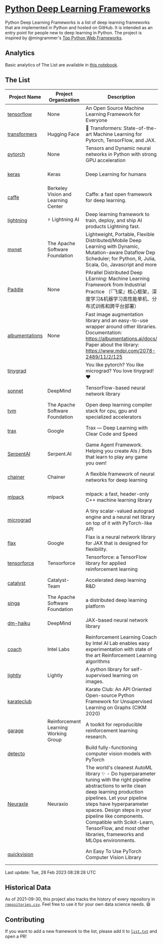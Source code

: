 # [Python Deep Learning Frameworks](https://www.github.com/shimst3r/python-deep-learning-frameworks)

Python Deep Learning Frameworks is a list of deep learning frameworks that are implemented in Python and hosted on GitHub. It is intended as an entry point for people new to deep learning in Python. The project is inspired by @mingrammer's [Top Python Web Frameworks](https://github.com/mingrammer/python-web-framework-stars).

## Analytics

Basic analytics of The List are available in [this notebook](./notebooks/development_over_time.ipynb).

## The List

| Project Name | Project Organization | Description | Stars | Forks | Open Issues | Last Commit |
| ------------ | -------------------- | ----------- | ----: | ----: | ----------: | ----------- |
| [tensorflow](https://tensorflow.org) | None | An Open Source Machine Learning Framework for Everyone | 171652 | 87865 | 2284 | 0 day(s) ago |
| [transformers](https://huggingface.co/transformers) | Hugging Face | 🤗 Transformers: State-of-the-art Machine Learning for Pytorch, TensorFlow, and JAX. | 82866 | 18259 | 554 | 0 day(s) ago |
| [pytorch](https://pytorch.org) | None | Tensors and Dynamic neural networks in Python with strong GPU acceleration | 63187 | 17546 | 11100 | 0 day(s) ago |
| [keras](http://keras.io/) | Keras | Deep Learning for humans | 57433 | 19299 | 362 | 0 day(s) ago |
| [caffe](http://caffe.berkeleyvision.org/) | Berkeley Vision and Learning Center | Caffe: a fast open framework for deep learning. | 33144 | 18982 | 1180 | 0 day(s) ago |
| [lightning](https://lightning.ai) | ⚡️ Lightning AI  | Deep learning framework to train, deploy, and ship AI products Lightning fast. | 21713 | 2756 | 656 | 0 day(s) ago |
| [mxnet](https://mxnet.apache.org) | The Apache Software Foundation | Lightweight, Portable, Flexible Distributed/Mobile Deep Learning with Dynamic, Mutation-aware Dataflow Dep Scheduler; for Python, R, Julia, Scala, Go, Javascript and more | 20267 | 6870 | 1995 | 0 day(s) ago |
| [Paddle](http://www.paddlepaddle.org/) | None | PArallel Distributed Deep LEarning: Machine Learning Framework from Industrial Practice （『飞桨』核心框架，深度学习&机器学习高性能单机、分布式训练和跨平台部署） | 19676 | 4974 | 1900 | 0 day(s) ago |
| [albumentations](https://albumentations.ai) | None | Fast image augmentation library and an easy-to-use wrapper around other libraries. Documentation:  https://albumentations.ai/docs/ Paper about the library: https://www.mdpi.com/2078-2489/11/2/125 | 11615 | 1475 | 349 | 0 day(s) ago |
| [tinygrad](https://github.com/geohot/tinygrad) |  | You like pytorch? You like micrograd? You love tinygrad! ❤️  | 10429 | 953 | 26 | 0 day(s) ago |
| [sonnet](https://sonnet.dev/) | DeepMind | TensorFlow-based neural network library | 9517 | 1352 | 33 | 2 day(s) ago |
| [tvm](https://tvm.apache.org/) | The Apache Software Foundation | Open deep learning compiler stack for cpu, gpu and specialized accelerators | 9089 | 2916 | 573 | 0 day(s) ago |
| [trax](https://github.com/google/trax) | Google | Trax — Deep Learning with Clear Code and Speed | 7376 | 764 | 106 | 0 day(s) ago |
| [SerpentAI](http://serpent.ai) | Serpent.AI | Game Agent Framework. Helping you create AIs / Bots that learn to play any game you own! | 6435 | 764 | 2 | 2 day(s) ago |
| [chainer](https://chainer.org) | Chainer | A flexible framework of neural networks for deep learning | 5771 | 1390 | 12 | 3 day(s) ago |
| [mlpack](https://www.mlpack.org/) | mlpack | mlpack: a fast, header-only C++ machine learning library | 4283 | 1482 | 48 | 1 day(s) ago |
| [micrograd](https://github.com/karpathy/micrograd) |  | A tiny scalar-valued autograd engine and a neural net library on top of it with PyTorch-like API | 4193 | 455 | 18 | 0 day(s) ago |
| [flax](https://flax.readthedocs.io) | Google | Flax is a neural network library for JAX that is designed for flexibility. | 4060 | 480 | 127 | 0 day(s) ago |
| [tensorforce](https://github.com/tensorforce/tensorforce) | Tensorforce | Tensorforce: a TensorFlow library for applied reinforcement learning | 3217 | 537 | 32 | 0 day(s) ago |
| [catalyst](https://catalyst-team.com) | Catalyst-Team | Accelerated deep learning R&D | 3087 | 383 | 5 | 3 day(s) ago |
| [singa](https://github.com/apache/singa) | The Apache Software Foundation | a distributed deep learning platform | 2738 | 893 | 45 | 8 day(s) ago |
| [dm-haiku](https://dm-haiku.readthedocs.io) | DeepMind | JAX-based neural network library | 2382 | 199 | 92 | 0 day(s) ago |
| [coach](https://intellabs.github.io/coach/) | Intel Labs | Reinforcement Learning Coach by Intel AI Lab enables easy experimentation with state of the art Reinforcement Learning algorithms | 2232 | 449 | 90 | 0 day(s) ago |
| [lightly](https://docs.lightly.ai/self-supervised-learning/) | Lightly | A python library for self-supervised learning on images. | 2146 | 180 | 45 | 0 day(s) ago |
| [karateclub](https://karateclub.readthedocs.io) |  | Karate Club: An API Oriented Open-source Python Framework for Unsupervised Learning on Graphs (CIKM 2020) | 1831 | 229 | 0 | 0 day(s) ago |
| [garage](https://github.com/rlworkgroup/garage) | Reinforcement Learning Working Group | A toolkit for reproducible reinforcement learning research. | 1630 | 281 | 229 | 4 day(s) ago |
| [detecto](https://detecto.readthedocs.io/) |  | Build fully-functioning computer vision models with PyTorch | 582 | 104 | 44 | 24 day(s) ago |
| [Neuraxle](https://www.neuraxle.org/) | Neuraxio | The world's cleanest AutoML library ✨ - Do hyperparameter tuning with the right pipeline abstractions to write clean deep learning production pipelines. Let your pipeline steps have hyperparameter spaces. Design steps in your pipeline like components. Compatible with Scikit-Learn, TensorFlow, and most other libraries, frameworks and MLOps environments. | 559 | 57 | 47 | 1 day(s) ago |
| [quickvision](https://github.com/oke-aditya/quickvision) |  | An Easy To Use PyTorch Computer Vision Library | 48 | 5 | 19 | 35 day(s) ago |

Last update: Tue, 28 Feb 2023 08:28:28 UTC

## Historical Data

As of 2021-09-30, this project also tracks the history of every repository in [`repositories.csv`](./repositories.csv). Feel free to use it for your own data science needs. :smile:

## Contributing

If you want to add a new framework to the list, please add it to [`list.txt`](./python-deep-learning-frameworks/list.txt) and open a PR!
